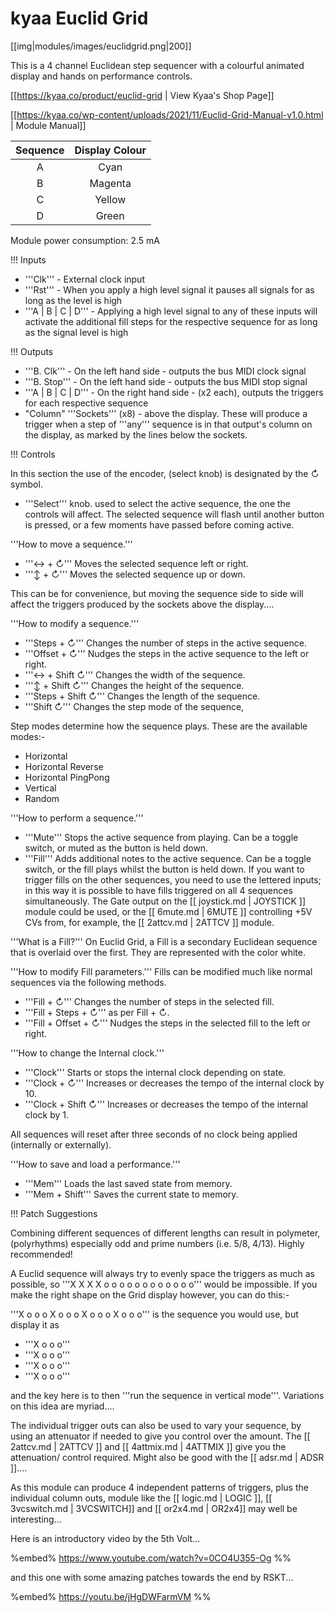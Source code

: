 # kyaa Euclid Grid
[[img|modules/images/euclidgrid.png|200]]

This is a 4 channel Euclidean step sequencer with a colourful animated display and hands on performance controls.

[[https://kyaa.co/product/euclid-grid | View Kyaa's Shop Page]]

[[https://kyaa.co/wp-content/uploads/2021/11/Euclid-Grid-Manual-v1.0.html | Module Manual]]


| Sequence | Display Colour |
| :-: | :-: |
| A | Cyan |
| B | Magenta |
| C | Yellow |
| D | Green |


Module power consumption: 2.5 mA

!!! Inputs

* '''Clk''' - External clock input
* '''Rst''' - When you apply a high level signal it pauses all signals for as long as the level is high
* '''A | B | C | D''' - Applying a high level signal to any of these inputs will activate the additional fill steps for the respective sequence for as long as the signal level is high

!!! Outputs

* '''B. Clk''' - On the left hand side - outputs the bus MIDI clock signal
* '''B. Stop''' - On the left hand side - outputs the bus MIDI stop signal
* '''A | B | C | D''' - On the right hand side - (x2 each), outputs the triggers for each respective sequence
* "Column" '''Sockets''' (x8) - above the display. These will produce a trigger when a step of '''any''' sequence is in that output's column on the display, as marked by the lines below the sockets. 

!!! Controls

In this section the use of the encoder, (select knob) is designated by the ↻ symbol.

* '''Select''' knob.  used to select the active sequence, the one the controls will affect. The selected sequence will flash until another button is pressed, or a few moments have passed before coming active.

'''How to move a sequence.'''

* '''↔ + ↻'''	Moves the selected sequence left or right.
* '''↕ + ↻'''	Moves the selected sequence up or down.

This can be for convenience, but moving the sequence side to side will affect the triggers produced by the sockets above the display....

'''How to modify a sequence.'''

* '''Steps + ↻'''	Changes the number of steps in the active sequence.
* '''Offset + ↻'''	Nudges the steps in the active sequence to the left or right.
* '''↔ + Shift ↻'''	Changes the width of the  sequence.
* '''↕ + Shift ↻'''	Changes the height of the  sequence.
* '''Steps + Shift ↻'''	Changes the length of the  sequence.
* '''Shift ↻'''	Changes the step mode of the sequence, 

Step modes determine how the sequence plays. These are the available modes:-

* Horizontal
* Horizontal Reverse
* Horizontal PingPong
* Vertical
* Random

'''How to perform a sequence.'''

* '''Mute'''	Stops the active sequence from playing. Can be a toggle switch, or  muted as the button is held down.
* '''Fill'''	        Adds additional notes to the active sequence. Can be a toggle switch, or the fill plays whilst the button is  held down. If you want to trigger fills on the other sequences, you need to use the lettered inputs; in this way it is possible to have fills triggered on all 4 sequences simultaneously. The Gate output on the [[ joystick.md | JOYSTICK ]] module could be used, or the  [[ 6mute.md | 6MUTE ]] controlling +5V CVs from, for example, the [[ 2attcv.md | 2ATTCV ]] module.

'''What is a Fill?'''
On Euclid Grid, a Fill is a secondary Euclidean sequence that is overlaid over the first. They are represented with the color white.

'''How to modify Fill parameters.'''
Fills can be modified much like normal sequences via the following methods.

* '''Fill + ↻'''	Changes the number of steps in the selected fill.
* '''Fill + Steps + ↻'''	as per Fill + ↻.
* '''Fill + Offset + ↻'''	Nudges the steps in the selected fill to the left or right.

'''How to change the Internal clock.'''

* '''Clock'''	Starts or stops the internal clock depending on state.
* '''Clock + ↻'''	Increases or decreases the tempo of the internal clock by 10.
* '''Clock + Shift ↻'''	Increases or decreases the tempo of the internal clock by 1.

All sequences will reset after three seconds of no clock being applied (internally or externally).

'''How to save and load a performance.'''

* '''Mem'''	Loads the last saved state from memory.
* '''Mem + Shift'''	Saves the current state to memory.

!!! Patch Suggestions

Combining different sequences of different lengths can result in polymeter, (polyrhythms) especially odd and prime numbers (i.e. 5/8, 4/13). Highly recommended!

A Euclid sequence will always try to evenly space the triggers as much as possible,  so '''X X X X o o o o o o o o o o o o''' would be impossible. If you make the right shape on the Grid display however, you can do this:-

'''X o o o X o o o X o o o X o o o'''  is the sequence you would use, but display it as 

* '''X o o o'''
* '''X o o o'''
* '''X o o o'''
* '''X o o o'''

and the key here is to then '''run the sequence in vertical mode'''.  Variations on this idea are myriad....

The individual trigger outs can also be used to vary your sequence, by using an attenuator  if needed to give you control over the amount. The [[ 2attcv.md | 2ATTCV ]] and [[ 4attmix.md | 4ATTMIX ]] give you the attenuation/ control required. Might also be good with the [[ adsr.md | ADSR ]].... 

As this module can produce 4 independent patterns of triggers, plus the individual column outs, module like the [[ logic.md | LOGIC ]], [[ 3vcswitch.md | 3VCSWITCH]] and [[ or2x4.md | OR2x4]] may well be interesting...

Here is an introductory video by the 5th Volt...

%embed% https://www.youtube.com/watch?v=0CO4U355-Og %%

and this one with some amazing patches towards the end by RSKT...

%embed% https://youtu.be/jHgDWFarmVM %%
